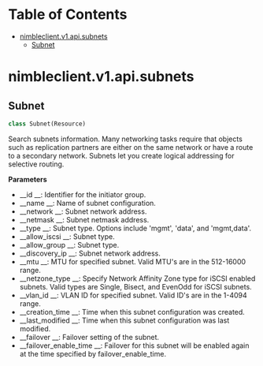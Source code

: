 # Table of Contents

* [nimbleclient.v1.api.subnets](#nimbleclient.v1.api.subnets)
  * [Subnet](#nimbleclient.v1.api.subnets.Subnet)

<a name="nimbleclient.v1.api.subnets"></a>
# nimbleclient.v1.api.subnets

<a name="nimbleclient.v1.api.subnets.Subnet"></a>
## Subnet

```python
class Subnet(Resource)
```

Search subnets information. Many networking tasks require that objects such as replication partners are either on the same network or have a route to a secondary network.
Subnets let you create logical addressing for selective routing.

__Parameters__

- __id                   __: Identifier for the initiator group.
- __name                 __: Name of subnet configuration.
- __network              __: Subnet network address.
- __netmask              __: Subnet netmask address.
- __type                 __: Subnet type. Options include 'mgmt', 'data', and 'mgmt,data'.
- __allow_iscsi          __: Subnet type.
- __allow_group          __: Subnet type.
- __discovery_ip         __: Subnet network address.
- __mtu                  __: MTU for specified subnet. Valid MTU's are in the 512-16000 range.
- __netzone_type         __: Specify Network Affinity Zone type for iSCSI enabled subnets. Valid types are Single, Bisect, and EvenOdd for iSCSI subnets.
- __vlan_id              __: VLAN ID for specified subnet. Valid ID's are in the 1-4094 range.
- __creation_time        __: Time when this subnet configuration was created.
- __last_modified        __: Time when this subnet configuration was last modified.
- __failover             __: Failover setting of the subnet.
- __failover_enable_time __: Failover for this subnet will be enabled again at the time specified by failover_enable_time.


